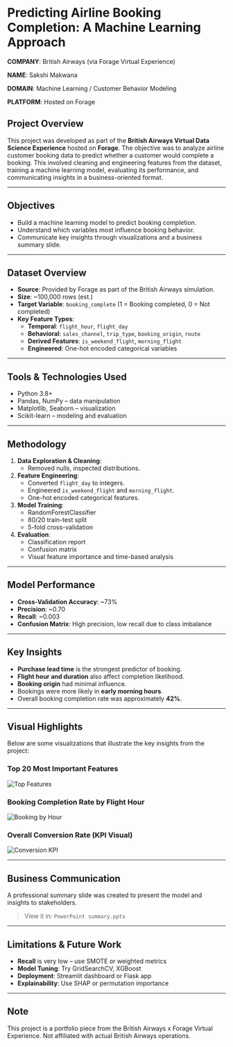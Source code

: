 # Predicting Airline Booking Completion: A Machine Learning Approach

**COMPANY**: British Airways (via Forage Virtual Experience)  

**NAME**: Sakshi Makwana   

**DOMAIN**: Machine Learning / Customer Behavior Modeling   

**PLATFORM**: Hosted on Forage



## Project Overview

This project was developed as part of the **British Airways Virtual Data Science Experience** hosted on **Forage**. The objective was to analyze airline customer booking data to predict whether a customer would complete a booking. This involved cleaning and engineering features from the dataset, training a machine learning model, evaluating its performance, and communicating insights in a business-oriented format.

---

## Objectives

- Build a machine learning model to predict booking completion.
- Understand which variables most influence booking behavior.
- Communicate key insights through visualizations and a business summary slide.

---

## Dataset Overview

- **Source**: Provided by Forage as part of the British Airways simulation.
- **Size**: ~100,000 rows (est.)
- **Target Variable**: `booking_complete` (1 = Booking completed, 0 = Not completed)
- **Key Feature Types**:
  - **Temporal**: `flight_hour`, `flight_day`
  - **Behavioral**: `sales_channel`, `trip_type`, `booking_origin`, `route`
  - **Derived Features**: `is_weekend_flight`, `morning_flight`
  - **Engineered**: One-hot encoded categorical variables

---

## Tools & Technologies Used

- Python 3.8+
- Pandas, NumPy – data manipulation
- Matplotlib, Seaborn – visualization
- Scikit-learn – modeling and evaluation

---

## Methodology

1. **Data Exploration & Cleaning**:
   - Removed nulls, inspected distributions.
2. **Feature Engineering**: 
   - Converted `flight_day` to integers.
   - Engineered `is_weekend_flight` and `morning_flight`.
   - One-hot encoded categorical features.
3. **Model Training**: 
   - RandomForestClassifier
   - 80/20 train-test split
   - 5-fold cross-validation
4. **Evaluation**: 
   - Classification report
   - Confusion matrix
   - Visual feature importance and time-based analysis

---

## Model Performance

- **Cross-Validation Accuracy**: ~73%
- **Precision**: ~0.70  
- **Recall**: ~0.003  
- **Confusion Matrix**: High precision, low recall due to class imbalance

---

## Key Insights

- **Purchase lead time** is the strongest predictor of booking.
- **Flight hour and duration** also affect completion likelihood.
- **Booking origin** had minimal influence.
- Bookings were more likely in **early morning hours**.
- Overall booking completion rate was approximately **42%**.

---

## Visual Highlights

Below are some visualizations that illustrate the key insights from the project:

### Top 20 Most Important Features
![Top Features](https://github.com/user-attachments/assets/b8d729ff-fc9e-43ad-93f5-5d560e4e092a)

### Booking Completion Rate by Flight Hour
![Booking by Hour](https://github.com/user-attachments/assets/63e07f9a-d876-4954-8866-f2541128b487)

### Overall Conversion Rate (KPI Visual)
![Conversion KPI](https://github.com/user-attachments/assets/c93376b6-1136-4535-b6d6-40ace6b03f34)

---

## Business Communication

A professional summary slide was created to present the model and insights to stakeholders.

> View it in: `PowerPoint summary.pptx`

---

## Limitations & Future Work

- **Recall** is very low – use SMOTE or weighted metrics
- **Model Tuning**: Try GridSearchCV, XGBoost
- **Deployment**: Streamlit dashboard or Flask app
- **Explainability**: Use SHAP or permutation importance

---

## Note

This project is a portfolio piece from the British Airways x Forage Virtual Experience. Not affiliated with actual British Airways operations.
